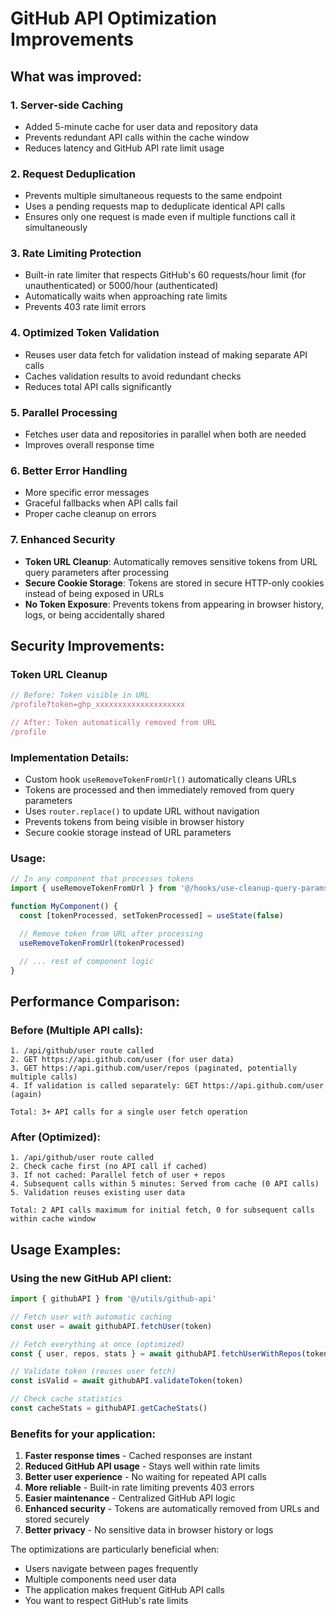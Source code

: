 # GitHub API Optimization Improvements

## What was improved:

### 1. **Server-side Caching**
- Added 5-minute cache for user data and repository data
- Prevents redundant API calls within the cache window
- Reduces latency and GitHub API rate limit usage

### 2. **Request Deduplication**
- Prevents multiple simultaneous requests to the same endpoint
- Uses a pending requests map to deduplicate identical API calls
- Ensures only one request is made even if multiple functions call it simultaneously

### 3. **Rate Limiting Protection**
- Built-in rate limiter that respects GitHub's 60 requests/hour limit (for unauthenticated) or 5000/hour (authenticated)
- Automatically waits when approaching rate limits
- Prevents 403 rate limit errors

### 4. **Optimized Token Validation**
- Reuses user data fetch for validation instead of making separate API calls
- Caches validation results to avoid redundant checks
- Reduces total API calls significantly

### 5. **Parallel Processing**
- Fetches user data and repositories in parallel when both are needed
- Improves overall response time

### 6. **Better Error Handling**
- More specific error messages
- Graceful fallbacks when API calls fail
- Proper cache cleanup on errors

### 7. **Enhanced Security**
- **Token URL Cleanup**: Automatically removes sensitive tokens from URL query parameters after processing
- **Secure Cookie Storage**: Tokens are stored in secure HTTP-only cookies instead of being exposed in URLs
- **No Token Exposure**: Prevents tokens from appearing in browser history, logs, or being accidentally shared

## Security Improvements:

### Token URL Cleanup
```typescript
// Before: Token visible in URL
/profile?token=ghp_xxxxxxxxxxxxxxxxxxxx

// After: Token automatically removed from URL
/profile
```

### Implementation Details:
- Custom hook `useRemoveTokenFromUrl()` automatically cleans URLs
- Tokens are processed and then immediately removed from query parameters
- Uses `router.replace()` to update URL without navigation
- Prevents tokens from being visible in browser history
- Secure cookie storage instead of URL parameters

### Usage:
```typescript
// In any component that processes tokens
import { useRemoveTokenFromUrl } from '@/hooks/use-cleanup-query-params'

function MyComponent() {
  const [tokenProcessed, setTokenProcessed] = useState(false)

  // Remove token from URL after processing
  useRemoveTokenFromUrl(tokenProcessed)

  // ... rest of component logic
}
```

## Performance Comparison:

### Before (Multiple API calls):
```
1. /api/github/user route called
2. GET https://api.github.com/user (for user data)
3. GET https://api.github.com/user/repos (paginated, potentially multiple calls)
4. If validation is called separately: GET https://api.github.com/user (again)

Total: 3+ API calls for a single user fetch operation
```

### After (Optimized):
```
1. /api/github/user route called
2. Check cache first (no API call if cached)
3. If not cached: Parallel fetch of user + repos
4. Subsequent calls within 5 minutes: Served from cache (0 API calls)
5. Validation reuses existing user data

Total: 2 API calls maximum for initial fetch, 0 for subsequent calls within cache window
```

## Usage Examples:

### Using the new GitHub API client:
```typescript
import { githubAPI } from '@/utils/github-api'

// Fetch user with automatic caching
const user = await githubAPI.fetchUser(token)

// Fetch everything at once (optimized)
const { user, repos, stats } = await githubAPI.fetchUserWithRepos(token)

// Validate token (reuses user fetch)
const isValid = await githubAPI.validateToken(token)

// Check cache statistics
const cacheStats = githubAPI.getCacheStats()
```

### Benefits for your application:
1. **Faster response times** - Cached responses are instant
2. **Reduced GitHub API usage** - Stays well within rate limits
3. **Better user experience** - No waiting for repeated API calls
4. **More reliable** - Built-in rate limiting prevents 403 errors
5. **Easier maintenance** - Centralized GitHub API logic
6. **Enhanced security** - Tokens are automatically removed from URLs and stored securely
7. **Better privacy** - No sensitive data in browser history or logs

The optimizations are particularly beneficial when:
- Users navigate between pages frequently
- Multiple components need user data
- The application makes frequent GitHub API calls
- You want to respect GitHub's rate limits
